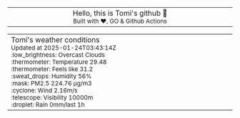 
<div align="center">
<table>
<tbody>
<td align="center">
<img width="2000" height="0"><br>
Hello, this is Tomi's github 👋<br>
<sup>Built with ❤️, GO & Github Actions</sup><br>
<img width="2000" height="0">
</td>
</tbody>
</table>
</div>
<table>
<tbody>
<td align="left">
<img width="2000" height="0"><br>
Tomi's weather conditions<br>
<sup>Updated at 2025-01-24T03:43:14Z</sup><br>
<sup>:low_brightness: Overcast Clouds</sup><br>
<sup>:thermometer: Temperature 29.48 </sup><br>
<sup>:thermometer: Feels like 31.2</sup><br>
<sup>:sweat_drops: Humidity 56%</sup><br>
<sup>:mask: PM2.5 224.76 μg/m3</sup><br>
<sup>:cyclone: Wind 2.16m/s </sup><br>
<sup>:telescope: Visibility 10000m </sup><br>
<sup>:droplet: Rain 0mm/last 1h </sup><br>
<img width="2000" height="0">
</td>
<td align="left">
<img width="2000" height="0"><br>
<br>
<img width="2000" height="0">
</td>
</tbody>
</table>
</div>
    